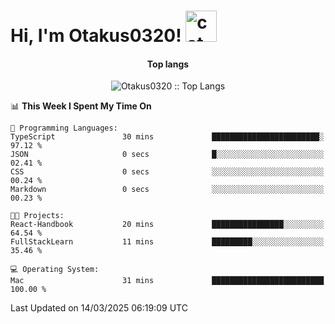 <h1> Hi, I'm Otakus0320! <img src="https://media.giphy.com/media/mGcNjsfWAjY5AEZNw6/giphy.gif" width="50" alt="cat"></h1>

<h4 align="center">Top langs</h4>

<p align="center"><img src="https://github-readme-stats.vercel.app/api/top-langs/?username=Otakus0320&langs_count=10&theme=tokyonight&layout=compact&timestamp={{random_number}}" alt="Otakus0320 :: Top Langs" /></p>

<!--START_SECTION:waka-->
📊 **This Week I Spent My Time On** 

```text
💬 Programming Languages: 
TypeScript               30 mins             ████████████████████████░   97.12 % 
JSON                     0 secs              █░░░░░░░░░░░░░░░░░░░░░░░░   02.41 % 
CSS                      0 secs              ░░░░░░░░░░░░░░░░░░░░░░░░░   00.24 % 
Markdown                 0 secs              ░░░░░░░░░░░░░░░░░░░░░░░░░   00.23 % 

🐱‍💻 Projects: 
React-Handbook           20 mins             ████████████████░░░░░░░░░   64.54 % 
FullStackLearn           11 mins             █████████░░░░░░░░░░░░░░░░   35.46 % 

💻 Operating System: 
Mac                      31 mins             █████████████████████████   100.00 % 
```


 Last Updated on 14/03/2025 06:19:09 UTC
<!--END_SECTION:waka-->
